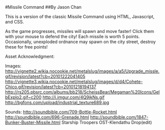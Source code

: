 #Missile Command
##By Jason Chan 

This is a version of the classic Missile Command using HTML, Javascript, and CSS.

As the game progresses, missiles will spawn and move faster! Click them with your mouse to defend the city! Each missile is worth 5 points. Occasionally, unexploded ordnance may spawn on the city street, destroy these for free points!


Asset Acknowledgment:

Images:
http://vignette2.wikia.nocookie.net/metalslug/images/a/a5/Upgrade_missle.gif/revision/latest?cb=20101222041405
http://vignette3.wikia.nocookie.net/metalslug/images/d/d4/Cohete-Chico.gif/revision/latest?cb=20101218194137
http://rs205.pbsrc.com/albums/bb218/ScheissBear/Megaman%20Icons/GelbExplo2.gif~c200
http://i.imgur.com/4Q9jkNs.gif
http://bgfons.com/upload/industrial_texture689.jpg

Sounds:
http://soundbible.com/709-Bottle-Rocket.html
http://soundbible.com/696-Grenade.html
http://soundbible.com/1847-Bunker-Buster-Missile.html
Starship Troopers OST-Klendathu Drop(edit)